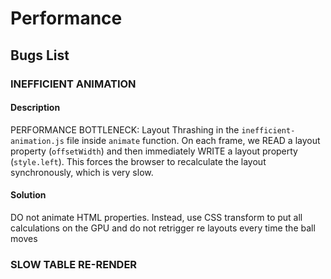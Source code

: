 # Performance

## Bugs List

### INEFFICIENT ANIMATION

#### Description

PERFORMANCE BOTTLENECK: Layout Thrashing in the `inefficient-animation.js` file inside `animate` function.
On each frame, we READ a layout property (`offsetWidth`) and then immediately
WRITE a layout property (`style.left`). This forces the browser to
recalculate the layout synchronously, which is very slow.

#### Solution

DO not animate HTML properties. Instead, use CSS transform to put all calculations on the GPU
and do not retrigger re layouts every time the ball moves

### SLOW TABLE RE-RENDER
